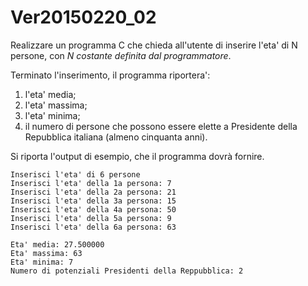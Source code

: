 # Ver20150220_02

Realizzare un programma C che chieda all'utente di inserire l'eta' di N persone, con _N costante definita dal programmatore_.

Terminato l'inserimento, il programma riportera':
1. l'eta' media;
2. l'eta' massima;
3. l'eta' minima;
4. il numero di persone che possono essere elette a Presidente della Repubblica italiana (almeno cinquanta anni).

Si riporta l'output di esempio, che il programma dovrà fornire.
```
Inserisci l'eta' di 6 persone
Inserisci l'eta' della 1a persona: 7
Inserisci l'eta' della 2a persona: 21
Inserisci l'eta' della 3a persona: 15
Inserisci l'eta' della 4a persona: 50
Inserisci l'eta' della 5a persona: 9
Inserisci l'eta' della 6a persona: 63

Eta' media: 27.500000
Eta' massima: 63
Eta' minima: 7
Numero di potenziali Presidenti della Reppubblica: 2
```